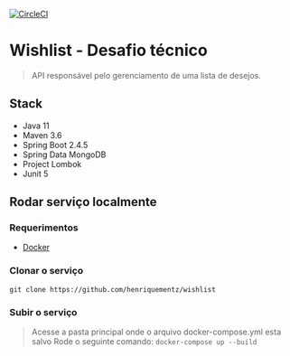 [![CircleCI](https://circleci.com/gh/henriquementz/wishlist/tree/main.svg?style=svg&circle-token=474393a6e100a934dd80c4f3347accb9d58bb10f)](https://circleci.com/gh/henriquementz/wishlist/tree/main)

# Wishlist - Desafio técnico
> API responsável pelo gerenciamento de uma lista de desejos. 

## Stack 
- Java 11 
- Maven 3.6
- Spring Boot 2.4.5
- Spring Data MongoDB
- Project Lombok
- Junit 5

## Rodar serviço localmente 

### Requerimentos 
- [Docker](https://www.docker.com/products/docker-desktop)

### Clonar o serviço
`git clone https://github.com/henriquementz/wishlist`

### Subir o serviço 
> Acesse a pasta principal onde o arquivo docker-compose.yml esta salvo
> Rode o seguinte comando: 
`docker-compose up --build`

